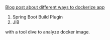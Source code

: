 [Blog post about different ways to dockerize app](https://jvm-lukas.com/different-ways-to-dockerize-app/)

1. Spring Boot Build Plugin
2. JIB

with a tool dive to analyze docker image. 
